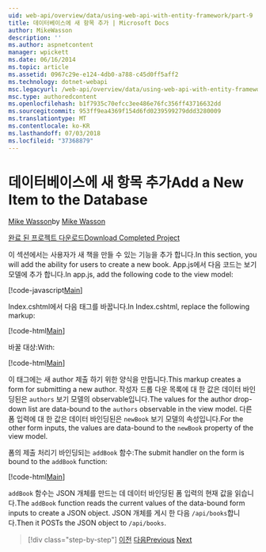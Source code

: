 ```yaml
---
uid: web-api/overview/data/using-web-api-with-entity-framework/part-9
title: 데이터베이스에 새 항목 추가 | Microsoft Docs
author: MikeWasson
description: ''
ms.author: aspnetcontent
manager: wpickett
ms.date: 06/16/2014
ms.topic: article
ms.assetid: 0967c29e-e124-4db0-a788-c45d0ff5aff2
ms.technology: dotnet-webapi
msc.legacyurl: /web-api/overview/data/using-web-api-with-entity-framework/part-9
msc.type: authoredcontent
ms.openlocfilehash: b1f7935c70efcc3ee486e76fc356ff43716632dd
ms.sourcegitcommit: 953ff9ea4369f154d6fd0239599279ddd3280009
ms.translationtype: MT
ms.contentlocale: ko-KR
ms.lasthandoff: 07/03/2018
ms.locfileid: "37368879"
---
```

<a name="add-a-new-item-to-the-database"></a><span data-ttu-id="e1883-102">데이터베이스에 새 항목 추가</span><span class="sxs-lookup"><span data-stu-id="e1883-102">Add a New Item to the Database</span></span>
====================
<span data-ttu-id="e1883-103">[Mike Wasson](https://github.com/MikeWasson)</span><span class="sxs-lookup"><span data-stu-id="e1883-103">by [Mike Wasson](https://github.com/MikeWasson)</span></span>

[<span data-ttu-id="e1883-104">완료 된 프로젝트 다운로드</span><span class="sxs-lookup"><span data-stu-id="e1883-104">Download Completed Project</span></span>](https://github.com/MikeWasson/BookService)

<span data-ttu-id="e1883-105">이 섹션에서는 사용자가 새 책을 만들 수 있는 기능을 추가 합니다.</span><span class="sxs-lookup"><span data-stu-id="e1883-105">In this section, you will add the ability for users to create a new book.</span></span> <span data-ttu-id="e1883-106">App.js에서 다음 코드는 보기 모델에 추가 합니다.</span><span class="sxs-lookup"><span data-stu-id="e1883-106">In app.js, add the following code to the view model:</span></span>

[!code-javascript[Main](part-9/samples/sample1.js)]

<span data-ttu-id="e1883-107">Index.cshtml에서 다음 태그를 바꿉니다.</span><span class="sxs-lookup"><span data-stu-id="e1883-107">In Index.cshtml, replace the following markup:</span></span>

[!code-html[Main](part-9/samples/sample2.html)]

<span data-ttu-id="e1883-108">바꿀 대상:</span><span class="sxs-lookup"><span data-stu-id="e1883-108">With:</span></span>

[!code-html[Main](part-9/samples/sample3.html)]

<span data-ttu-id="e1883-109">이 태그에는 새 author 제출 하기 위한 양식을 만듭니다.</span><span class="sxs-lookup"><span data-stu-id="e1883-109">This markup creates a form for submitting a new author.</span></span> <span data-ttu-id="e1883-110">작성자 드롭 다운 목록에 대 한 값은 데이터 바인딩된은 `authors` 보기 모델의 observable입니다.</span><span class="sxs-lookup"><span data-stu-id="e1883-110">The values for the author drop-down list are data-bound to the `authors` observable in the view model.</span></span> <span data-ttu-id="e1883-111">다른 폼 입력에 대 한 값은 데이터 바인딩된은 `newBook` 보기 모델의 속성입니다.</span><span class="sxs-lookup"><span data-stu-id="e1883-111">For the other form inputs, the values are data-bound to the `newBook` property of the view model.</span></span>

<span data-ttu-id="e1883-112">폼의 제출 처리기 바인딩되는 `addBook` 함수:</span><span class="sxs-lookup"><span data-stu-id="e1883-112">The submit handler on the form is bound to the `addBook` function:</span></span>

[!code-html[Main](part-9/samples/sample4.html)]

<span data-ttu-id="e1883-113">`addBook` 함수는 JSON 개체를 만드는 데 데이터 바인딩된 폼 입력의 현재 값을 읽습니다.</span><span class="sxs-lookup"><span data-stu-id="e1883-113">The `addBook` function reads the current values of the data-bound form inputs to create a JSON object.</span></span> <span data-ttu-id="e1883-114">JSON 개체를 게시 한 다음 `/api/books`합니다.</span><span class="sxs-lookup"><span data-stu-id="e1883-114">Then it POSTs the JSON object to `/api/books`.</span></span>

> [!div class="step-by-step"]
> <span data-ttu-id="e1883-115">[이전](part-8.md)
> [다음](part-10.md)</span><span class="sxs-lookup"><span data-stu-id="e1883-115">[Previous](part-8.md)
[Next](part-10.md)</span></span>
